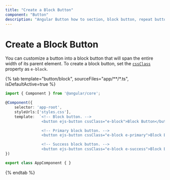 ```yaml
---
title: "Create a Block Button"
component: "Button"
description: "Angular Button how to section, block button, repeat button, tooltip for Button, customization of button appearance, input and anchor elements."
---
```


# Create a Block Button

You can customize a button into a block button that will span the entire width of its parent element.
To create a block button, set the [`cssClass`](../../api/button#cssclass) property as `e-block`.

{% tab template="button/block", sourceFiles="app/**/*.ts", isDefaultActive=true %}

```typescript
import { Component } from '@angular/core';

@Component({
    selector: 'app-root',
    styleUrls:['styles.css'],
    template:  `<!-- Block button. -->
                <button ejs-button cssClass="e-block">Block Button</button>

                <!-- Primary block button. -->
                <button ejs-button cssClass="e-block e-primary">Block Button</button>

                <!-- Success block button. -->
                <button ejs-button cssClass="e-block e-success">Block Button</button>`
})

export class AppComponent { }
```

{% endtab %}